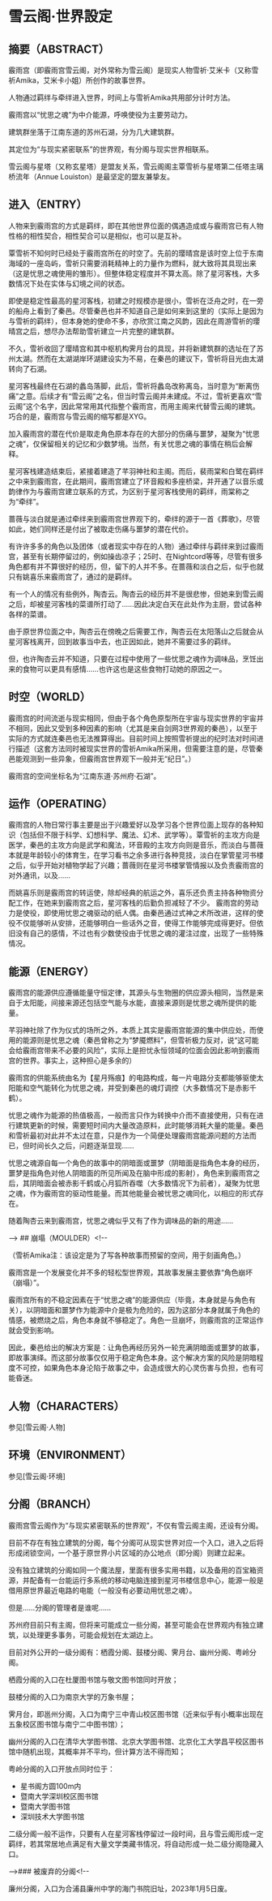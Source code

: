 # 雪云阁·世界設定  

## 摘要（ABSTRACT）

霰雨宫（即霰雨宫雪云阁，对外常称为雪云阁）是现实人物雪祈·艾米卡（又称雪祈Amika，艾米卡小姐）所创作的故事世界。

人物通过羁绊与牵绊进入世界，时间上与雪祈Amika共用部分计时方法。

霰雨宫以“忧思之魂”为中介能源，呼唤使役为主要劳动力。

建筑群坐落于江南东道的苏州石湖，分为几大建筑群。

其定位为“与现实紧密联系”的世界观，有分阁与现实世界相联系。

雪云阁与星塔（又称玄星塔）是盟友关系，雪云阁阁主覃雪祈与星塔第二任塔主璃桥流年（Annue Louiston）是最坚定的盟友兼挚友。

## 进入（ENTRY）
人物来到霰雨宫的方式是羁绊，即在其他世界位面的偶遇造成或与霰雨宫已有人物性格的相性契合，相性契合可以是相似，也可以是互补。

覃雪祈不知何时已经处于霰雨宫所在的时空了。先前的璎晴宫是该时空上位于东南海域的一座岛屿，雪祈只需要消耗精神上的力量作为燃料，就大致将其具现出来（这是忧思之魂使用的雏形）。但整体稳定程度并不算太高。除了星河客栈，大多数情况下处在实体与幻境之间的状态。

即使是稳定性最高的星河客栈，初建之时规模亦是很小，雪祈在泛舟之时，在一旁的船舟上看到了秦邑。尽管秦邑也并不知道自己是如何来到这里的（实际上是因为与雪祈的羁绊），但本身她的使命不多，亦欣赏江南之风韵，因此在周游雪祈的璎晴宫之后，想尽办法帮助雪祈建立一片完整的建筑群。

不久，雪祈收回了璎晴宫和其中枢机构霁月台的具现，并将新建筑群的选址在了苏州太湖。然而在太湖湖岸环湖建设实为不易，在秦邑的建议下，雪祈将目光由太湖转向了石湖。

星河客栈最终在石湖的蠡岛落脚，此后，雪祈将蠡岛改称离岛，当时意为“断离伤痛”之意。后续才有“雪云阁”之名，但当时雪云阁并未建成。不过，雪祈更喜欢“雪云阁”这个名字，因此常常用其代指整个霰雨宫，而用主阁来代替雪云阁的建筑。巧合的是，霰雨宫与雪云阁的缩写都是XYG。

加入霰雨宫的潜在代价是取走角色原本存在的大部分的伤痛与噩梦，凝聚为“忧思之魂”，仅保留相关的记忆和少数梦境。当然，有关忧思之魂的事情在稍后会解释。

星河客栈建造结束后，紧接着建造了芊羽神社和主阁。而后，裴雨棠和白鹭在羁绊之中来到霰雨宫，在此期间，霰雨宫建立了环音殿和多座桥梁，并开通了以音乐或韵律作为与霰雨宫建立联系的方式，为区别于星河客栈使用的羁绊，雨棠称之为“牵绊”。

蔷薇与淡白就是通过牵绊来到霰雨宫世界观下的，牵绊的源于一首《葬歌》，尽管如此，她们同样还是付出了被取走伤痛与噩梦的潜在代价。

有许许多多的角色以及团体（或者现实中存在的人物）通过牵绊与羁绊来到过霰雨宫，甚至有长期停留过的，例如操齿凉子；25时、在Nightcord等等，尽管有很多角色都有并不算很好的经历，但，留下的人并不多。在蔷薇和淡白之后，似乎也就只有姚喜乐来霰雨宫了，通过的是羁绊。

有一个人的情况有些例外，陶杏云。陶杏云的经历并不是很悲惨，但她来到雪云阁之后，却被星河客栈的菜谱所打动了……因此决定白天在此处作为主厨，尝试各种各样的菜谱。

由于原世界位面之中，陶杏云在傍晚之后需要工作，陶杏云在太阳落山之后就会从星河客栈离开，回到故事当中去，也正因如此，她并不需要过多的羁绊。

但，也许陶杏云并不知道，只要在过程中使用了一些忧思之魂作为调味品，烹饪出来的食物可以更具有感情……也许这也是这些食物打动她的原因之一。

## 时空（WORLD）
霰雨宫的时间流逝与现实相同，但由于各个角色原型所在宇宙与现实世界的宇宙并不相同，因此又受到多种因素的影响（尤其是来自剑网3世界观的秦邑），以至于实际的方式就连秦邑也无法推算得出。目前时间上按照雪祈提出的纪时法对时间进行描述（这套方法同时被现实世界的雪祈Amika所采用，但需要注意的是，尽管秦邑能观测到一些异象，但霰雨宫世界观下一般并无“纪日”。）

霰雨宫的空间坐标名为“江南东道·苏州府·石湖”。

## 运作（OPERATING）
霰雨宫的人物日常行事主要是出于兴趣爱好以及学习各个世界位面上现存的各种知识（包括但不限于科学、幻想科学、魔法、幻术、武学等）。覃雪祈的主攻方向是医学，秦邑的主攻方向是武学和魔法，环音殿的主攻方向则是音乐，而淡白与蔷薇本就是年龄较小的体育生，在学习看书之余多进行各种竞技，淡白在掌管星河书楼之后，似乎开始对植物学起了兴趣；蔷薇则在星河书楼掌管情报以及负责霰雨宫的对外通讯，以及……

而姚喜乐则是霰雨宫的转运使，除却经典的航运之外，喜乐还负责主持各种物资分配工作，在她来到霰雨宫之后，星河客栈的后勤负担减轻了不少。
霰雨宫的劳动力是使役，即使用忧思之魂驱动的纸人偶。由秦邑通过式神之术所改进，这样的使役不仅能够听从安排，还能够明白一些话外之音，使得工作能够完成得更好。但依旧没有自己的感情，不过也有少数使役由于忧思之魂的灌注过度，出现了一些特殊情况。

## 能源（ENERGY）
霰雨宫的能源供应遵循能量守恒定律，其源头与生物圈的供应源头相同，当然是来自于太阳能，间接来源还包括空气能与水能，直接来源则是忧思之魂所提供的能量。

芊羽神社除了作为仪式的场所之外，本质上其实是霰雨宫能源的集中供应处，而使用的能源则是忧思之魂（秦邑曾称之为“梦魇燃料”，但雪祈极力反对，说“这可能会给霰雨宫带来不必要的风险”，实际上是担忧永恒领域的位面会因此影响到霰雨宫的世界。事实上，这种担心是多余的）

霰雨宫的供能系统由名为【星月殇痕】的电路构成，每一片电路分支都能够驱使太阳能和空气能转化为忧思之魂，并受到秦邑的魂灯调控（大多数情况下是赤影千鹤）。

忧思之魂作为能源的热值极高，一般而言只作为转换中介而不直接使用，只有在进行建筑更新的时候，需要短时间内大量改造原料，此时能够消耗大量的能量。秦邑和雪祈最初对此并不太过在意，只是作为一个简便处理霰雨宫能源问题的方法而已，但时间长久之后，问题逐渐显现……

忧思之魂源自每一个角色的故事中的阴暗面或噩梦（阴暗面是指角色本身的经历，噩梦是指角色对他人阴暗面的所见所闻及在脑中形成的影射），角色来到霰雨宫之后，其阴暗面会被赤影千鹤或心月狐所吞噬（大多数情况下为前者），凝聚为忧思之魂，作为霰雨宫的驱动性能量。而其他能量会被忧思之魂同化，以相应的形式存在。

随着陶杏云来到霰雨宫，忧思之魂似乎又有了作为调味品的新的用途……

--> ## 崩塌（MOULDER）<!--

（雪祈Amika注：该设定是为了写各种故事而预留的空间，用于刻画角色。）

霰雨宫是一个发展变化并不多的轻松型世界观，其故事发展主要依靠“角色崩坏（崩塌）”。

霰雨宫所有的不稳定因素在于“忧思之魂”的能源供应（毕竟，本身就是与角色有关），以阴暗面和噩梦作为能源中介是极为危险的，因为这部分本身就属于角色的情感，被燃烧之后，角色本身就不够稳定了。角色一旦崩坏，则霰雨宫的正常运作就会受到影响。

因此，秦邑给出的解决方案是：让角色再经历另外一轮充满阴暗面或噩梦的故事，即故事演绎。而这部分故事仅仅用于稳定角色本身。这个解决方案的风险是阴暗程度不可控，如果角色本身沦陷于故事之中，会造成很大的心灵伤害与负担，也有可能昏迷。

## 人物（CHARACTERS）

参见[雪云阁·人物]

## 环境（ENVIRONMENT）

参见[雪云阁·环境]

## 分阁（BRANCH）
霰雨宫雪云阁作为“与现实紧密联系的世界观”，不仅有雪云阁主阁，还设有分阁。

目前不存在有独立建筑的分阁，每个分阁可从现实世界对应一个入口，进入之后将形成闭锁空间，一个基于原世界小片区域的办公地点（即分阁）则建立起来。

没有独立建筑的分阁如同一个魔法屋，里面有很多实用书籍，以及备用的百宝箱资源，并配备有一台能运行多系统的移动电脑连接到星河书楼信息中心，能源一般是借用原世界最近电路的电能（一般没有必要动用忧思之魂）。

但是……分阁的管理者是谁呢……

苏州府目前只有主阁，但将来可能成立一些分阁，甚至可能会在世界观内有独立建筑，以处理更多事务，可能会规划在太湖边上。

目前对外公开的一级分阁有：栖霞分阁、鼓楼分阁、霁月台、幽州分阁、粤岭分阁。

栖霞分阁的入口在杜厦图书馆与敬文图书馆同时开放；

鼓楼分阁的入口为南京大学的万象书屋；

霁月台，即邕州分阁，入口为南宁三中青山校区图书馆（近来似乎有小概率出现在五象校区图书馆与南宁二中图书馆）；

幽州分阁的入口在清华大学图书馆、北京大学图书馆、北京化工大学昌平校区图书馆中随机出现，其概率并不平均，但计算方法不得而知；

粤岭分阁的入口开放点同时位于：
  - 星书阁方圆100m内
  - 暨南大学深圳校区图书馆
  - 暨南大学图书馆
  - 深圳技术大学图书馆

二级分阁一般不运作，只要有人在星河客栈停留过一段时间，且与雪云阁形成一定羁绊，若其常居地点满足有大量文学类藏书情况，将自动形成一处二级分阁隐藏入口。

-->### 被废弃的分阁<!--

廉州分阁，入口为合浦县廉州中学的海门书院旧址，2023年1月5日废。
